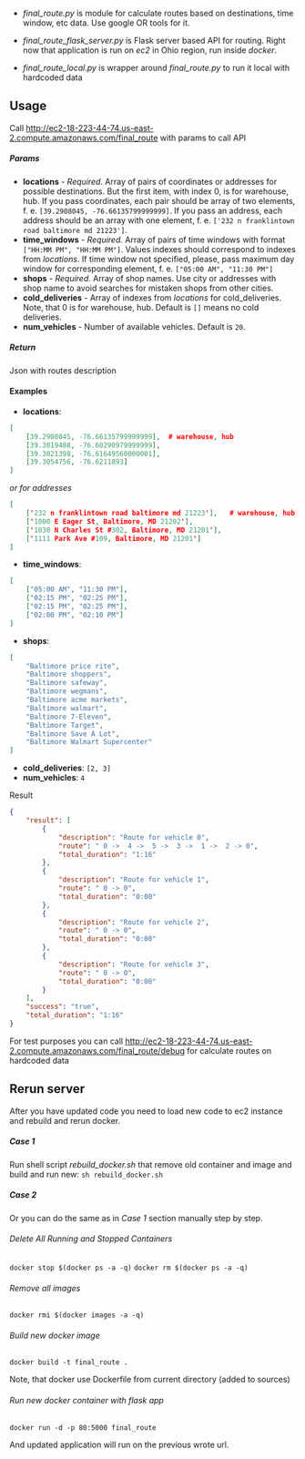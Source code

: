 - _final_route.py_ is module for calculate routes based on destinations, time window, etc data. Use google OR tools for it. 

- _final_route_flask_server.py_ is Flask server based API for routing. Right now that application is run on _ec2_ in Ohio region, run inside *docker*.

- _final_route_local.py_ is wrapper around _final_route.py_ to run it local with hardcoded data
## Usage

Call http://ec2-18-223-44-74.us-east-2.compute.amazonaws.com/final_route with params to call API

##### _Params_
- **locations** - _Required._ Array of pairs of coordinates or addresses for possible destinations. 
But the first item, with index 0, is for warehouse, hub. 
If you pass coordinates, each pair should be array of two elements, f. e. `[39.2908045, -76.66135799999999]`. 
If you pass an address, each address should be an array with one element, f. e. `['232 n franklintown road baltimore md 21223']`.
- **time_windows** - _Required._ Array of pairs of time windows with format `["HH:MM PM", "HH:MM PM"]`. 
Values indexes should correspond to indexes from _locations_. 
If time window not specified, please, pass maximum day window for corresponding element, f. e. `["05:00 AM", "11:30 PM"]`
- **shops** - _Required._ Array of shop names. Use city or addresses with shop name to avoid 
searches for mistaken shops from other cities.
- **cold_deliveries** - Array of indexes from _locations_ for cold_deliveries. 
Note, that 0 is for warehouse, hub. Default is `[]` means no cold deliveries.
- **num_vehicles** - Number of available vehicles. Default is `20`.

##### _Return_
Json with routes description

#### Examples
- **locations**: 

``` json
[
    [39.2908045, -76.66135799999999],  # warehouse, hub
    [39.3019488, -76.60290979999999],
    [39.3021398, -76.61649560000001],
    [39.3054756, -76.6211893]
]
```
_or for addresses_
``` json
[
    ['232 n franklintown road baltimore md 21223'],   # warehouse, hub
    ['1000 E Eager St, Baltimore, MD 21202'],
    ['1030 N Charles St #302, Baltimore, MD 21201'],
    ['1111 Park Ave #109, Baltimore, MD 21201']
]
```

- **time_windows**: 
``` json
[
    ["05:00 AM", "11:30 PM"], 
    ["02:15 PM", "02:25 PM"], 
    ["02:15 PM", "02:25 PM"], 
    ["02:00 PM", "02:10 PM"]
]
```
- **shops**: 
``` json
[
    "Baltimore price rite", 
    "Baltimore shoppers", 
    "Baltimore safeway", 
    "Baltimore wegmans", 
    "Baltimore acme markets", 
    "Baltimore walmart", 
    "Baltimore 7-Eleven",
    "Baltimore Target", 
    "Baltimore Save A Lot", 
    "Baltimore Walmart Supercenter"
]
```
- **cold_deliveries**: `[2, 3]`
- **num_vehicles**: `4`

Result
``` json
{
    "result": [
        {
            "description": "Route for vehicle 0", 
            "route": " 0 ->  4 ->  5 ->  3 ->  1 ->  2 -> 0", 
            "total_duration": "1:16"
        }, 
        {
            "description": "Route for vehicle 1", 
            "route": " 0 -> 0", 
            "total_duration": "0:00"
        }, 
        {
            "description": "Route for vehicle 2", 
            "route": " 0 -> 0", 
            "total_duration": "0:00"
        }, 
        {
            "description": "Route for vehicle 3", 
            "route": " 0 -> 0", 
            "total_duration": "0:00"
        }
    ], 
    "success": "true", 
    "total_duration": "1:16"
}
```

For test purposes you can call 
http://ec2-18-223-44-74.us-east-2.compute.amazonaws.com/final_route/debug
for calculate routes on hardcoded data
## Rerun server

After you have updated code you need to load new code to ec2 instance and rebuild and rerun docker.  

##### *Case 1*

Run shell script *rebuild_docker.sh* that remove old container and image and build and run new:
`sh rebuild_docker.sh`

##### *Case 2*

Or you can do the same as in *Case 1* section manually step by step.

###### Delete All Running and Stopped Containers
`docker stop $(docker ps -a -q)`
`docker rm $(docker ps -a -q)`


###### Remove all images
`docker rmi $(docker images -a -q)`


###### Build new docker image
`docker build -t final_route .`

Note, that docker use Dockerfile from current directory (added to sources)

###### Run new docker container with flask app
`docker run -d -p 80:5000 final_route`

And updated application will run on the previous wrote url.